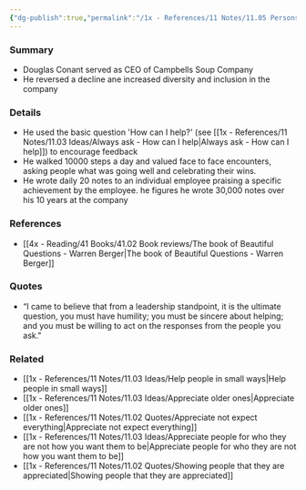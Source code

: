 ```yaml
---
{"dg-publish":true,"permalink":"/1x - References/11 Notes/11.05 Persons/Douglas Conant/","title":"Douglas Conant","noteIcon":""}
---
```



### Summary
- Douglas Conant served as CEO of Campbells Soup Company
- He reversed a decline ane increased diversity and inclusion in the company

### Details
- He used the basic question 'How can I help?' (see [[1x - References/11 Notes/11.03 Ideas/Always ask - How can I help\|Always ask - How can I help]]) to encourage feedback
- He walked 10000 steps a day and valued face to face encounters, asking people what was going well and celebrating their wins.
- He wrote daily 20 notes to an individual employee praising a specific achievement by the employee. he figures he wrote 30,000 notes over his 10 years at the company

### References
- [[4x - Reading/41 Books/41.02 Book reviews/The book of Beautiful Questions - Warren Berger\|The book of Beautiful Questions - Warren Berger]]

### Quotes
- “I came to believe that from a leadership standpoint, it is the ultimate question, you must have humility; you must be sincere about helping; and you must be willing to act on the responses from the people you ask."

### Related
- [[1x - References/11 Notes/11.03 Ideas/Help people in small ways\|Help people in small ways]]
- [[1x - References/11 Notes/11.03 Ideas/Appreciate older ones\|Appreciate older ones]]
- [[1x - References/11 Notes/11.02 Quotes/Appreciate not expect everything\|Appreciate not expect everything]]
- [[1x - References/11 Notes/11.03 Ideas/Appreciate people for who they are not how you want them to be\|Appreciate people for who they are not how you want them to be]]
- [[1x - References/11 Notes/11.02 Quotes/Showing people that they are appreciated\|Showing people that they are appreciated]]
